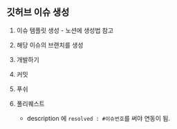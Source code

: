 ## 깃허브 이슈 생성

1. 이슈 템플릿 생성 - 노션에 생성법 참고
2. 해당 이슈의 브랜치를 생성
3. 개발하기
4. 커밋
5. 푸쉬
6. 풀리퀘스트

   - description 에 `resolved : #이슈번호`를 써야 연동이 됨.


